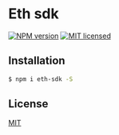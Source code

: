 # Eth sdk

[![NPM version][npm-image]][npm-url]
[![MIT licensed][license-image]][license-url]

## Installation

```bash
$ npm i eth-sdk -S
```

## License

[MIT][license-url]

[npm-image]: https://badge.fury.io/js/eth-sdk.svg
[npm-url]: https://npmjs.org/package/eth-sdk
[license-image]: https://img.shields.io/badge/license-MIT-blue.svg
[license-url]: ./LICENSE

